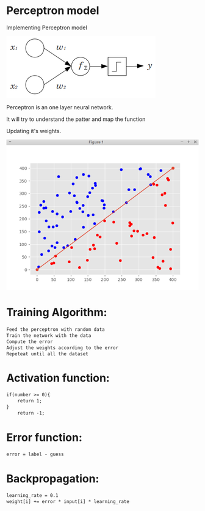 # Perceptron model 

Implementing Perceptron model

![alt text](perceptron.png)

Perceptron is an one layer neural network.

It will try to understand the patter and map the function

Updating it's weights.

![alt text](download.png)




# Training Algorithm:

    Feed the perceptron with random data
    Train the network with the data
    Compute the error
    Adjust the weights according to the error
    Repeteat until all the dataset
    
    
# Activation function: 

    if(number >= 0){
        return 1;
    }
        return -1;

        
# Error function:

    error = label - guess
    
# Backpropagation: 
  
    learning_rate = 0.1
    weight[i] += error * input[i] * learning_rate
    
